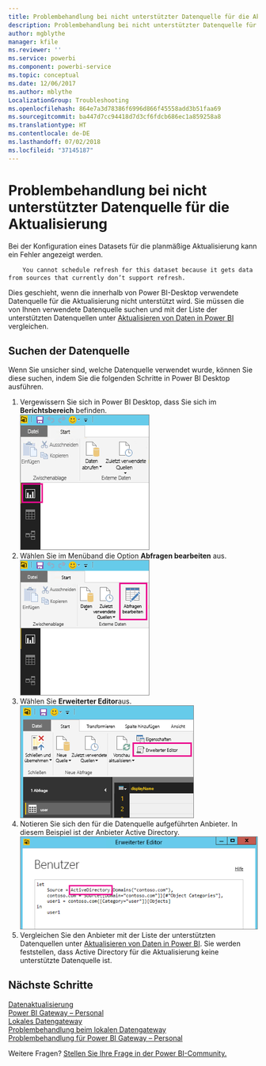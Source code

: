 ```yaml
---
title: Problembehandlung bei nicht unterstützter Datenquelle für die Aktualisierung
description: Problembehandlung bei nicht unterstützter Datenquelle für die Aktualisierung
author: mgblythe
manager: kfile
ms.reviewer: ''
ms.service: powerbi
ms.component: powerbi-service
ms.topic: conceptual
ms.date: 12/06/2017
ms.author: mblythe
LocalizationGroup: Troubleshooting
ms.openlocfilehash: 864e7a3d78386f6996d866f45558add3b51faa69
ms.sourcegitcommit: ba447d7cc94418d7d3cf6fdcb686ec1a859258a8
ms.translationtype: HT
ms.contentlocale: de-DE
ms.lasthandoff: 07/02/2018
ms.locfileid: "37145187"
---
```

# <a name="troubleshooting-unsupported-data-source-for-refresh"></a>Problembehandlung bei nicht unterstützter Datenquelle für die Aktualisierung
Bei der Konfiguration eines Datasets für die planmäßige Aktualisierung kann ein Fehler angezeigt werden.

        You cannot schedule refresh for this dataset because it gets data from sources that currently don’t support refresh.

Dies geschieht, wenn die innerhalb von Power BI-Desktop verwendete Datenquelle für die Aktualisierung nicht unterstützt wird. Sie müssen die von Ihnen verwendete Datenquelle suchen und mit der Liste der unterstützten Datenquellen unter [Aktualisieren von Daten in Power BI](refresh-data.md) vergleichen. 

## <a name="find-the-data-source"></a>Suchen der Datenquelle
Wenn Sie unsicher sind, welche Datenquelle verwendet wurde, können Sie diese suchen, indem Sie die folgenden Schritte in Power BI Desktop ausführen.  

1. Vergewissern Sie sich in Power BI Desktop, dass Sie sich im **Berichtsbereich** befinden.  
   ![](media/service-admin-troubleshoot-unsupported-data-source-for-refresh/tshoot-report-pane.png)
2. Wählen Sie im Menüband die Option **Abfragen bearbeiten** aus.  
   ![](media/service-admin-troubleshoot-unsupported-data-source-for-refresh/tshoot-edit-queries.png)
3. Wählen Sie **Erweiterter Editor**aus.  
   ![](media/service-admin-troubleshoot-unsupported-data-source-for-refresh/tshoot-advanced-editor.png)
4. Notieren Sie sich den für die Datenquelle aufgeführten Anbieter.  In diesem Beispiel ist der Anbieter Active Directory.  
   ![](media/service-admin-troubleshoot-unsupported-data-source-for-refresh/tshoot-provider.png)
5. Vergleichen Sie den Anbieter mit der Liste der unterstützten Datenquellen unter [Aktualisieren von Daten in Power BI](refresh-data.md).  Sie werden feststellen, dass Active Directory für die Aktualisierung keine unterstützte Datenquelle ist.  

## <a name="next-steps"></a>Nächste Schritte
[Datenaktualisierung](refresh-data.md)  
[Power BI Gateway – Personal](service-gateway-personal-mode.md)  
[Lokales Datengateway](service-gateway-onprem.md)  
[Problembehandlung beim lokalen Datengateway](service-gateway-onprem-tshoot.md)  
[Problembehandlung für Power BI Gateway – Personal](service-admin-troubleshooting-power-bi-personal-gateway.md)  

Weitere Fragen? [Stellen Sie Ihre Frage in der Power BI-Community.](http://community.powerbi.com/)

